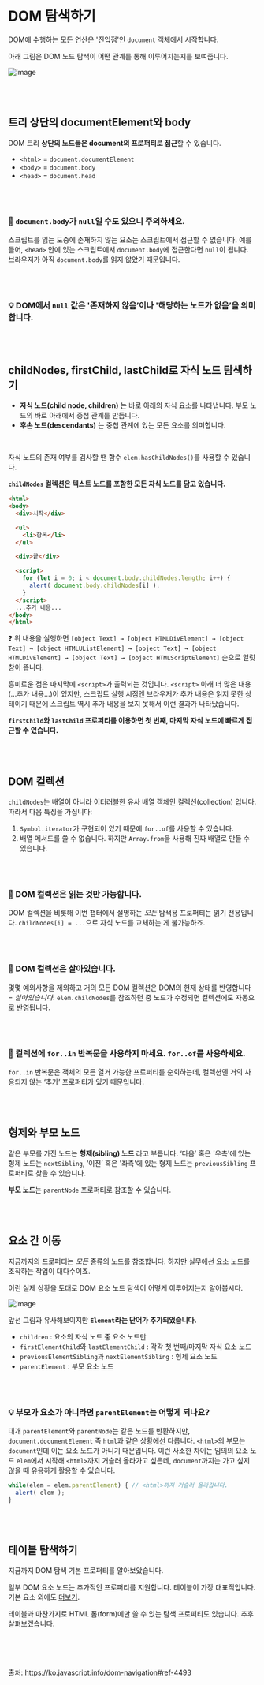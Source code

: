 # DOM 탐색하기

DOM에 수행하는 모든 연산은 '진입점'인 `document` 객체에서 시작합니다.

아래 그림은 DOM 노드 탐색이 어떤 관계를 통해 이루어지는지를 보여줍니다.

![image](https://user-images.githubusercontent.com/65887537/199633859-32b9c0cd-36a6-4c42-8889-bf4c9aa095d8.png)

<br><br>

## 트리 상단의 documentElement와 body

DOM 트리 **상단의 노드들은 document의 프로퍼티로 접근**할 수 있습니다.

- `<html>` = `document.documentElement`
- `<body>` = `document.body`
- `<head>` = `document.head`
  

<br><br>

### 🚨 `document.body`가 `null`일 수도 있으니 주의하세요.

스크립트를 읽는 도중에 존재하지 않는 요소는 스크립트에서 접근할 수 없습니다. 예를 들어, `<head>` 안에 있는 스크립트에서 `document.body`에 접근한다면 `null`이 됩니다. 브라우저가 아직 `document.body`를 읽지 않았기 때문입니다.

<br><br>

### 💡 DOM에서 `null` 값은 '존재하지 않음’이나 '해당하는 노드가 없음’을 의미합니다.

<br><br>

## childNodes, firstChild, lastChild로 자식 노드 탐색하기

* **자식 노드(child node, children)** 는 바로 아래의 자식 요소를 나타냅니다. 부모 노드의 바로 아래에서 중첩 관계를 만듭니다.
* **후손 노드(descendants)** 는 중첩 관계에 있는 모든 요소를 의미합니다.

<br>

자식 노드의 존재 여부를 검사할 땐 함수 `elem.hasChildNodes()`를 사용할 수 있습니다.

**`childNodes` 컬렉션은 텍스트 노드를 포함한 모든 자식 노드를 담고 있습니다.**

```html
<html>
<body>
  <div>시작</div>

  <ul>
    <li>항목</li>
  </ul>

  <div>끝</div>

  <script>
    for (let i = 0; i < document.body.childNodes.length; i++) {
      alert( document.body.childNodes[i] );
    }
  </script>
  ...추가 내용...
</body>
</html>
```

❓ 위 내용을 실행하면 `[object Text] → [object HTMLDivElement] → [object Text] → [object HTMLUListElement] → [object Text] → [object HTMLDivElement] → [object Text] → [object HTMLScriptElement]` 순으로 얼럿창이 뜹니다.

흥미로운 점은 마지막에 `<script>`가 출력되는 것입니다. `<script>` 아래 더 많은 내용(…추가 내용…)이 있지만, 스크립트 실행 시점엔 브라우저가 추가 내용은 읽지 못한 상태이기 때문에 스크립트 역시 추가 내용을 보지 못해서 이런 결과가 나타났습니다.

**`firstChild`와 `lastChild` 프로퍼티를 이용하면 첫 번째, 마지막 자식 노드에 빠르게 접근할 수 있습니다.**

<br><br>

## DOM 컬렉션

`childNodes`는 배열이 아니라 이터러블한 유사 배열 객체인 컬렉션(collection) 입니다. 따라서 다음 특징을 가집니다:

1. `Symbol.iterator`가 구현되어 있기 때문에 `for..of`를 사용할 수 있습니다.
2. 배열 메서드를 쓸 수 없습니다. 하지만 `Array.from`을 사용해 진짜 배열로 만들 수 있습니다.

<br><br>

### 🚨 DOM 컬렉션은 읽는 것만 가능합니다.

DOM 컬렉션을 비롯해 이번 챕터에서 설명하는 _모든_ 탐색용 프로퍼티는 읽기 전용입니다.
`childNodes[i] = ...`으로 자식 노드를 교체하는 게 불가능하죠.

<br><br>

### 🚨 DOM 컬렉션은 살아있습니다.

몇몇 예외사항을 제외하고 거의 모든 DOM 컬렉션은 DOM의 현재 상태를 반영합니다 = _살아있습니다_. `elem.childNodes`를 참조하던 중 노드가 수정되면 컬렉션에도 자동으로 반영됩니다.

<br><br>

### 🚨 컬렉션에 `for..in` 반복문을 사용하지 마세요. `for..of`를 사용하세요.

`for..in` 반복문은 객체의 모든 열거 가능한 프로퍼티를 순회하는데, 컬렉션엔 거의 사용되지 않는 ‘추가’ 프로퍼티가 있기 때문입니다.

<br><br>

## 형제와 부모 노드

같은 부모를 가진 노드는 **형제(sibling) 노드** 라고 부릅니다.
‘다음’ 혹은 '우측'에 있는 형제 노드는 `nextSibling`, ‘이전’ 혹은 '좌측'에 있는 형제 노드는 `previousSibling` 프로퍼티로 찾을 수 있습니다.

**부모 노드**는 `parentNode` 프로퍼티로 참조할 수 있습니다.

<br><br>

## 요소 간 이동

지금까지의 프로퍼티는 _모든_ 종류의 노드를 참조합니다. 하지만 실무에선 요소 노드를 조작하는 작업이 대다수이죠.

이런 실제 상황을 토대로 DOM 요소 노드 탐색이 어떻게 이루어지는지 알아봅시다.

![image](https://user-images.githubusercontent.com/65887537/199636084-9bcfafb9-b6fd-41f9-b018-841723912e11.png)

앞선 그림과 유사해보이지만 **`Element`라는 단어가 추가되었습니다.**

* `children` : 요소의 자식 노드 중 요소 노드만
* `firstElementChild`와 `lastElementChild` : 각각 첫 번째/마지막 자식 요소 노드
* `previousElementSibling`과 `nextElementSibling` : 형제 요소 노드
* `parentElement` : 부모 요소 노드

<br><br>

### 💡 부모가 요소가 아니라면 `parentElement`는 어떻게 되나요?

대개 `parentElement`와 `parentNode`는 같은 노드를 반환하지만, `document.documentElement` 즉 `html`과 같은 상황에선 다릅니다. `<html>`의 부모는 `document`인데 이는 요소 노드가 아니기 때문입니다. 이런 사소한 차이는 임의의 요소 노드 `elem`에서 시작해 `<html>`까지 거슬러 올라가고 싶은데, `document`까지는 가고 싶지 않을 때 유용하게 활용할 수 있습니다.

```js
while(elem = elem.parentElement) { // <html>까지 거슬러 올라갑니다.
  alert( elem );
}
```

<br><br>

## 테이블 탐색하기

지금까지 DOM 탐색 기본 프로퍼티를 알아보았습니다. 

일부 DOM 요소 노드는 추가적인 프로퍼티를 지원합니다. 테이블이 가장 대표적입니다. 기본 요소 외에도 [더보기](https://ko.javascript.info/dom-navigation#ref-4493:~:text=%3Ctable%3E%20%EC%9A%94%EC%86%8C%EB%8A%94%20%EA%B8%B0%EB%B3%B8,%EB%B2%88%EC%A7%B8%EC%9D%B8%EC%A7%80%EB%A5%BC%20%EB%82%98%ED%83%80%EB%82%B4%EB%8A%94%20%EC%88%AB%EC%9E%90%EB%A5%BC%20%EB%B0%98%ED%99%98%ED%95%A9%EB%8B%88%EB%8B%A4.).

테이블과 마찬가지로 HTML 폼(form)에만 쓸 수 있는 탐색 프로퍼티도 있습니다. 추후 살펴보겠습니다.

<br><br><br>

출처: https://ko.javascript.info/dom-navigation#ref-4493
